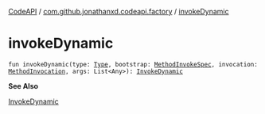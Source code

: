 [CodeAPI](../index.md) / [com.github.jonathanxd.codeapi.factory](index.md) / [invokeDynamic](.)

# invokeDynamic

`fun invokeDynamic(type: `[`Type`](http://docs.oracle.com/javase/6/docs/api/java/lang/reflect/Type.html)`, bootstrap: `[`MethodInvokeSpec`](../com.github.jonathanxd.codeapi.common/-method-invoke-spec/index.md)`, invocation: `[`MethodInvocation`](../com.github.jonathanxd.codeapi.base/-method-invocation/index.md)`, args: List<Any>): `[`InvokeDynamic`](../com.github.jonathanxd.codeapi.base/-invoke-dynamic/index.md)

**See Also**

[InvokeDynamic](../com.github.jonathanxd.codeapi.base/-invoke-dynamic/index.md)


